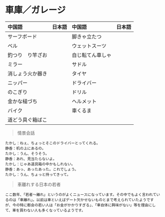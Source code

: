# 車庫／ガレージ

| 中国語        | 日本語 | 中国語        | 日本語 |
| :------------ | :----- | :------------ | :----- |
| <ruby>サーフボード</ruby> |        | <ruby>脚きゃ立たつ</ruby> |        |
| <ruby>ベル</ruby> |        | <ruby>ウェットスーツ</ruby> |        |
| <ruby>釣つり　り竿ざお</ruby> |        | <ruby>自じ転てん車しゃ</ruby> |        |
| <ruby>ミラー</ruby> |        | <ruby>サドル</ruby> |        |
| <ruby>消しょう火か器き</ruby> |        | <ruby>タイヤ</ruby> |        |
| <ruby>ニッパー</ruby> |        | <ruby>ドライバー</ruby> |        |
| <ruby>のこぎり</ruby> |        | <ruby>ドリル</ruby> |        |
| <ruby>金かな槌づち</ruby> |        | <ruby>ヘルメット</ruby> |        |
| <ruby>バイク</ruby> |        | <ruby>車くるま</ruby> |        |
| <ruby>道どう具ぐ箱ばこ</ruby> |        |  |        |

> 情景会話

```text
たかし：ねぇ、ちょっとそこのドライバーとってくれる。
静香：机の上にあるの。
たかし：うん、そうそう。
静香：あれ、見当たらないよ。
たかし：じゃあ道具箱の中かもしれない。
静香：あっ、あったあった。これでしょう。
たかし：うん、ちょっと持ってきって。
```

> 車離れする日本の若者

```text
ここ数年、「若者～離れ」というのがよくニュースになっています。その中でもよく言われているのは「車離れ」。以前は車といえばデート欠かせないものとまで考えられていたようですが、今の特に都会の若い人は「お金がかかりすぎる」、「車自体に興味がない」等を理由にして、車を買わない人も多くなっているようです。
```
